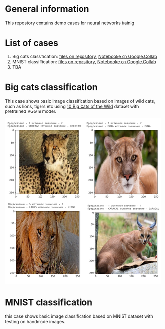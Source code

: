 # General information
This repostory contains demo cases for neural networks trainig

# List of cases
1. Big cats classification: [files on repository](/cats_classification), [Notebooke on Google.Collab](https://colab.research.google.com/drive/14r48WLRW0MmPMMdhoR6TGlp2LuxLreaU?usp=sharing)
2. MNIST classiffication: [files on repository](/MNIST_classification), [Notebooke on Google.Collab](https://colab.research.google.com/drive/16oUxonyjm439xqidFvLKxDxuwFgZbegC?usp=sharing)
3. TBA

# Big cats classification
This case shows basic image classification based on images of wild cats, such as lions, tigers etc using [10 Big Cats of the Wild](https://www.kaggle.com/datasets/gpiosenka/cats-in-the-wild-image-classification) dataset with pretrained VGG19 model.

![Test results of trained VGG19 model](/cats_classification/cats_classification_example.png)

# MNIST classification
this case shows basic image classification based on MNIST dataset with testing on handmade images.
